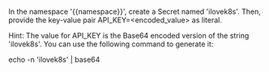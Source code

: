 In the namespace '{{namespace}}', create a Secret named 'ilovek8s'. Then, provide the key-value pair API_KEY=<encoded_value> as literal.

Hint: The value for API_KEY is the Base64 encoded version of the string 'ilovek8s'. You can use the following command to generate it:

echo -n 'ilovek8s' | base64
